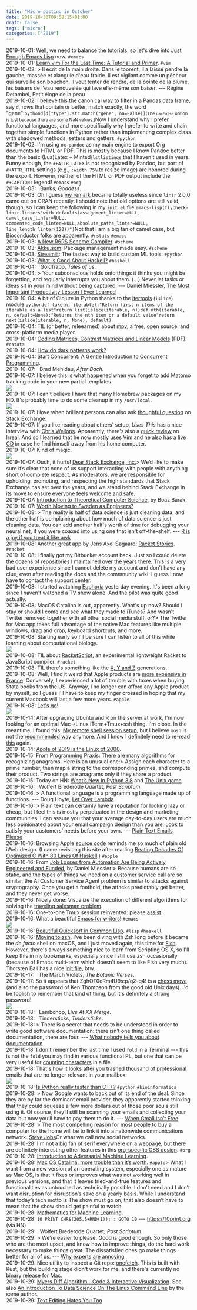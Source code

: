 ```yaml
---
title: "Micro posting in October"
date: 2019-10-30T09:58:15+01:00
draft: false
tags: ["micro"]
categories: ["2019"]
---
```


<a href="#" style="text-decoration: none;">2019-10-01</a>: Well, we need to balance the tutorials, so let's dive into [Just Enough Emacs Lisp](https://tech.tonyballantyne.com/emacs-workout/just-enough-emacs-lisp/) now. `#emacs`<br>
<a href="#" style="text-decoration: none;">2019-10-01</a>: [Learn vim For the Last Time: A Tutorial and Primer](https://danielmiessler.com/study/vim/). `#vim`<br>
<a href="#" style="text-decoration: none;">2019-10-02</a>: > Il écrit de la main droite. Dans le toorent, il a laissé pendre la gauche, massée et alanguie d'eau froide. Il est vigilant comme un pêcheur qui surveille son bouchon. Il veut tenter de rendre, de la pointe de la plume, les baisers de l'eau renouvelée qui lave elle-même son baiser. --- Régine Detambel, Petit éloge de la peau<br>
<a href="#" style="text-decoration: none;">2019-10-02</a>: I believe this the canonical way to filter in a Pandas data frame, say `d`, rows that contain or better, match exactly, the word "gene":`pythond[d["type"].str.match("gene", na=False)]`<small>(The `na=False` option is just because there are some NaN values.)</small>Now I understand why I prefer functional languages, and more specifically why I prefer to write and chain together simple functions in Python rather than implementing complex class with shadowed methods, setters and getters. `#python`<br>
<a href="#" style="text-decoration: none;">2019-10-02</a>: I'm using `ox-pandoc` as my main engine to export Org documents to HTML or PDF. This is mostly because I know Pandoc better than the basic (Lua)Latex + Minted/`lstlistings` that I haven't used in years. Funny enough, the `#+ATTR_LATEX` is not recognized by Pandoc, but part of `#+ATTR_HTML` settings (e.g., `:width 75%` to resize image) are honored during the export. However, neither of the HTML or PDF output include the `#+CAPTION:` legend! `#emacs` `#org`<br>
<a href="#" style="text-decoration: none;">2019-10-03</a>: <a href="https://music.apple.com/fr/album/goddess-deluxe-version/865230794" class="iconfont icon-music" title="rss"></a> &nbsp; Banks, _Goddess_.<br>
<a href="#" style="text-decoration: none;">2019-10-03</a>: Oh I guess [my remark](https://github.com/jimhester/lintr/issues/410) became totally useless since `lintr` 2.0.0 came out on CRAN recently. I should note that old options are still valid, though, so I can keep the following in my `init.el` file:`emacs-lisp(flycheck-lintr-linters"with_defaults(assignment_linter=NULL, camel_case_linter=NULL, commented_code_linter=NULL,absolute_paths_linter=NULL, line_length_linter(120))")`Not that I am a big fan of camel case, but Bioconductor folks are apparently. `#rstats` `#emacs`<br>
<a href="#" style="text-decoration: none;">2019-10-03</a>: [A New R6RS Scheme Compiler](https://weinholt.se/articles/new-r6rs-compiler/). `#scheme`<br>
<a href="#" style="text-decoration: none;">2019-10-03</a>: [Akku.scm](https://akkuscm.org): Package management made easy. `#scheme`<br>
<a href="#" style="text-decoration: none;">2019-10-03</a>: [Streamlit](https://streamlit.io): The fastest way to build custom ML tools. `#python`<br>
<a href="#" style="text-decoration: none;">2019-10-03</a>: [What is Good About Haskell?](https://doisinkidney.com/posts/2019-10-02-what-is-good-about-haskell.html) `#haskell`<br>
<a href="#" style="text-decoration: none;">2019-10-04</a>: <a href="https://music.apple.com/us/album/tales-of-us/828261957" class="iconfont icon-music" title="rss"></a> &nbsp; Goldfrapp, _Tales of us_.<br>
<a href="#" style="text-decoration: none;">2019-10-04</a>: > Your subconscious holds onto things it thinks you might be forgetting, and regularly interrupts you about them. (...) Never let tasks or ideas sit in your mind without being captured. --- Daniel Miessler, [The Most Important Productivity Lesson I Ever Learned](https://danielmiessler.com/blog/the-most-important-productivity-lesson-i-ever-learned/)<br>
<a href="#" style="text-decoration: none;">2019-10-04</a>: A bit of Clojure in Python thanks to the [itertools](https://docs.python.org/2/library/itertools.html) (`islice`) module:`pythondef take(n, iterable):"Return first n items of the iterable as a list"return list(islice(iterable, n))def nth(iterable, n, default=None):"Returns the nth item or a default value"return next(islice(iterable, n, None), default)`<br>
<a href="#" style="text-decoration: none;">2019-10-04</a>: TIL (or better, releearned) about [mpv](https://mpv.io), a free, open source, and cross-platform media player.<br>
<a href="#" style="text-decoration: none;">2019-10-04</a>: [Coding Matrices, Contrast Matrices and Linear Models](https://cran.r-project.org/web/packages/codingMatrices/vignettes/codingMatrices.pdf) (PDF). `#rstats`<br>
<a href="#" style="text-decoration: none;">2019-10-04</a>: [How do dark patterns work?](https://www.darkpatterns.org)<br>
<a href="#" style="text-decoration: none;">2019-10-04</a>: [Start Concurrent: A Gentle Introduction to Concurrent Programming](https://start-concurrent.github.io/full/index.html).<br>
<a href="#" style="text-decoration: none;">2019-10-07</a>: <a href="https://music.apple.com/fr/album/after-bach/1338962658" class="iconfont icon-music" title="rss"></a> &nbsp; Brad Mehldau, _After Bach_.<br>
<a href="#" style="text-decoration: none;">2019-10-07</a>: I believe this is what happened when you forget to add Matomo tracking code in your new partial templates.<br>![](/img/2019-10-07-15-00-23.png)<br>
<a href="#" style="text-decoration: none;">2019-10-07</a>: I can't believe I have that many Homebrew packages on my HD. It's probably time to do some cleanup in my `/usr/local`.<br>![](/img/2019-10-07-11-46-59.png)<br>
<a href="#" style="text-decoration: none;">2019-10-07</a>: I love when brilliant persons can also ask [thoughful question](https://unix.stackexchange.com/q/545244) on Stack Exchange.<br>
<a href="#" style="text-decoration: none;">2019-10-07</a>: If you like reading about others' setup, _Uses This_ has a nice interview with [Chris Wellons](https://usesthis.com/interviews/chris.wellons/). Apparently, there's also a [quick review](https://irreal.org/blog/?p=8354) on Irreal. And so I learned that he now mostly uses [Vim](https://github.com/skeeto/dotfiles) and he also has a [live CD](https://github.com/skeeto/live-dev-env) in case he find himself away from his home computer.<br>
<a href="#" style="text-decoration: none;">2019-10-07</a>: Kind of magic.<br>![](/img/2019-09-16-11-54-25.png)<br>
<a href="#" style="text-decoration: none;">2019-10-07</a>: Ouch, it hurts! [Dear Stack Exchange, Inc.](https://dearstackexchange.com)> We’d like to make sure it’s clear that none of us support interacting with people with anything short of complete respect. As moderators, we are responsible for upholding, promoting, and respecting the high standards that Stack Exchange has set over the years, and we stand behind Stack Exchange in its move to ensure everyone feels welcome and safe.<br>
<a href="#" style="text-decoration: none;">2019-10-07</a>: [Introduction to Theoretical Computer Science](https://introtcs.org/public/index.html), by Boaz Barak.<br>
<a href="#" style="text-decoration: none;">2019-10-07</a>: [Worth Moving to Sweden as Engineers?](http://hongchao.me/living-and-working-in-sweden-as-engineers/)<br>
<a href="#" style="text-decoration: none;">2019-10-08</a>: > The reality is half of data science is just cleaning data, and the other half is complaining about how much of data science is just cleaning data. You can add another half's worth of time for debugging your neural net, if you were coaxed into using one that isn't off-the-shelf. --- [R is a joy if you treat it like awk](http://dwrodri.blog/posts/oct-7-Rscript-snippets.html)<br>
<a href="#" style="text-decoration: none;">2019-10-08</a>: Another great app by Jens Axel Søgaard: [Racket Stories](https://racket-stories.com). `#racket`<br>
<a href="#" style="text-decoration: none;">2019-10-08</a>: I finally got my Bitbucket account back. Just so I could delete the dozens of repositories I maintained over the years there. This is a very bad user experience since I cannot delete my account and don't have any clue, even after reading the docs and the commnunity wiki. I guess I now have to contact the support center.<br>
<a href="#" style="text-decoration: none;">2019-10-08</a>: I started watching [Euphoria](<https://en.wikipedia.org/wiki/Euphoria_(American_TV_series)>) yesterday evening. It's been a long since I haven't watched a TV show alone. And the pilot was quite good actually.<br>
<a href="#" style="text-decoration: none;">2019-10-08</a>: MacOS Catalina is out, apparently. What's up now? Should I stay or should I come and see what they made to iTunes? And wasn't Twitter removed together with all other social media stuff, or?> The Twitter for Mac app takes full advantage of the native Mac features like multiple windows, drag and drop, keyboard shortcuts, and more.<br>
<a href="#" style="text-decoration: none;">2019-10-08</a>: Starting early so I'll be sure I can listen to all of this while learning about computational biology.<a href="/img/2019-10-08-10-50-01.png"><br>![](/img/2019-10-08-10-50-01.png)</a><br>
<a href="#" style="text-decoration: none;">2019-10-08</a>: TIL about [RacketScript](https://github.com/vishesh/racketscript), an experimental lightweight Racket to JavaScript compiler. `#racket`<br>
<a href="#" style="text-decoration: none;">2019-10-08</a>: TIL there's something like the [X, Y and Z](http://socialmarketing.org/archives/generations-xy-z-and-the-others/) generations.<br>
<a href="#" style="text-decoration: none;">2019-10-08</a>: Well, I find it weird that Apple products are [more expensive in France](https://lemire.me/blog/2019/10/07/the-price-of-a-macbook-air-worldwide/). Conversely, I experienced a lot of trouble with taxes when buying Stata books from the US. Anyway, I no longer can afford any Apple product by myself, so I guess I'll have to keep my finger crossed in hoping that my current Macbook will last a few more years. `#apple`<br>
<a href="#" style="text-decoration: none;">2019-10-08</a>: [Let's go](https://music.apple.com/fr/album/this-is-for-when-live-at-hammersmith-palais-9th-november/491401791)!<br>![](/img/2019-10-08-12-29-52.png)<br>
<a href="#" style="text-decoration: none;">2019-10-14</a>: After upgrading Ubuntu and R on the server at work, I'm now looking for an optimal Mac->Linux iTerm+Tmux+ssh thing. I'm close. In the meantime, I found this: [My remote shell session setup](https://blog.filippo.io/my-remote-shell-session-setup/), but I believe `mosh` is not the [recommended way](https://gitlab.com/gnachman/iterm2/wikis/tmux-Integration-Best-Practices) anymore. And I know I definitely need to re-read [this](https://github.com/samoshkin/tmux-config) again.<br>
<a href="#" style="text-decoration: none;">2019-10-14</a>: [Apple of 2019 is the Linux of 2000](https://nibblestew.blogspot.com/2019/10/apple-of-2019-is-linux-of-2000.html).<br>
<a href="#" style="text-decoration: none;">2019-10-15</a>: From [Programming Praxis](http://programmingpraxis.com/2019/10/15/prime-anagrams/): There are many algorithms for recognizing anagrams. Here is an unusual one:> Assign each character to a prime number, then map a string to the corresponding primes, and compute their product. Two strings are anagrams only if they share a product.<br>
<a href="#" style="text-decoration: none;">2019-10-15</a>: Today on HN: [What’s New In Python 3.8](https://docs.python.org/3/whatsnew/3.8.html) and [The Unix game](https://www.unixgame.io/unix50).<br>
<a href="#" style="text-decoration: none;">2019-10-16</a>: <a href="https://music.apple.com/fr/album/post-scriptum/1443787314" class="iconfont icon-music" title="rss"></a> &nbsp; Wolfert Brederode Quartet, _Post Scriptum_.<br>
<a href="#" style="text-decoration: none;">2019-10-16</a>: > A functional language is a programming language made up of functions. --- Doug Hoyte, [Let Over Lambda](https://letoverlambda.com/textmode.cl/guest/chap5.html#sec_1)<br>
<a href="#" style="text-decoration: none;">2019-10-16</a>: > Plain text can certainly have a reputation for looking lazy or cheap, but I feel this is mostly perpetuated in the design and marketing communities. I can assure you that your average day-to-day users are much less opinionated about your email campaign design than you are. Look to satisfy your customers’ needs before your own. --- [Plain Text Emails, Please](https://uglyduck.ca/plain-text-emails/)<br>
<a href="#" style="text-decoration: none;">2019-10-16</a>: Browsing Apple [source code](https://opensource.apple.com/source/text_cmds/text_cmds-68/) reminds me so much of plain old iWeb design. (I came revisiting this site after reading [Beating Decades Of Optimized C With 80 Lines Of Haskell](https://chrispenner.ca/posts/wc).) `#apple`<br>
<a href="#" style="text-decoration: none;">2019-10-16</a>: From [Job Losses from Automation Are Being Actively Engineered and Funded](https://danielmiessler.com/blog/job-losses-automation-active-passive/), by Daniel Miessler:> Because humans are so static, and the types of things we need on a customer service call are so similar, the AI Customer Service Agent problem is similar to attacks against cryptography. Once you get a foothold, the attacks predictably get better, and they never get worse.<br>
<a href="#" style="text-decoration: none;">2019-10-16</a>: Nicely done: Visualize the execution of different algorithms for solving the [traveling salesman problem](https://tspvis.com).<br>
<a href="#" style="text-decoration: none;">2019-10-16</a>: One-to-one Tmux session reinvented: please [assist](https://assist.app/).<br>
<a href="#" style="text-decoration: none;">2019-10-16</a>: What a beautiful [Emacs for writers](https://github.com/mauforonda/emacs)! `#emacs`<br>![](/img/emacs-mauforonda.png)<br>
<a href="#" style="text-decoration: none;">2019-10-16</a>: [Beautiful Quicksort in Common Lisp](http://blog.thezerobit.com/2012/09/01/beautiful-quicksort-in-common-lisp.html). `#lisp` `#haskell`<br>
<a href="#" style="text-decoration: none;">2019-10-16</a>: [Moving to zsh](https://scriptingosx.com/2019/06/moving-to-zsh/). I've been diving with Zsh long before it became the _de facto_ shell on macOS, and I just moved again, this time for [Fish](/post/fish-shell). However, there's always something nice to learn from Scripting OS X, so I'll keep this in my bookmarks, especially since I still use zsh occasionally (because of Emacs multi-term which doesn't seem to like Fish very much). Thorsten Ball has a nice [init file](https://github.com/mrnugget/dotfiles), btw.<br>
<a href="#" style="text-decoration: none;">2019-10-17</a>: <a href="https://music.apple.com/fr/album/the-botanic-verses/956032773" class="iconfont icon-music" title="rss"></a> &nbsp; The March Violets, _The Botanic Verses_.<br>
<a href="#" style="text-decoration: none;">2019-10-17</a>: So it appears that ZghOT0eRm4U9s:p/q2-q4! is a [chess move](https://leahneukirchen.org/blog/archive/2019/10/ken-thompson-s-unix-password.html) (and also the password of Ken Thompson from the good old Unix days). I'd be foolish to remember that kind of thing, but it's definitely a strong password!<br>![](/img/2019-10-17-11-20-30.png)<br>
<a href="#" style="text-decoration: none;">2019-10-18</a>: <a href="https://music.apple.com/fr/album/live-at-xx-merge/1342205795" class="iconfont icon-music" title="rss"></a> &nbsp; Lambchop, _Live At XX Merge_.<br>
<a href="#" style="text-decoration: none;">2019-10-18</a>: <a href="https://music.apple.com/fr/album/tindersticks/1368841915" class="iconfont icon-music" title="rss"></a> &nbsp; Tindersticks, _Tindersticks_.<br>
<a href="#" style="text-decoration: none;">2019-10-18</a>: > There is a secret that needs to be understood in order to write good software documentation: there isn’t one thing called documentation, there are four. --- [What nobody tells you about documentation](https://www.divio.com/blog/documentation/)<br>
<a href="#" style="text-decoration: none;">2019-10-18</a>: I don't remember the last time I used `fold` in a Terminal --- this is not the `fold` you may find in various functional PL, but one that can be very useful for [counting characters](http://feedproxy.google.com/~r/TheEndeavour/~3/5yaQqOFC0Mc/) in a file.<br>
<a href="#" style="text-decoration: none;">2019-10-18</a>: That's how it looks after you trashed thousand of professional emails that are no longer relevant in your mailbox:<br>![](/img/2019-10-18-15-04-11.png)<br>
<a href="#" style="text-decoration: none;">2019-10-18</a>: [Is Python really faster than C++?](https://liorpachter.wordpress.com/2019/10/09/is-python-really-faster-than-c/) `#python` `#bioinformatics`<br>
<a href="#" style="text-decoration: none;">2019-10-28</a>: > Now Google wants to back out of its end of the deal. Since they are by far the dominant email provider, they apparently started thinking that they could squeeze a few more dollars out of those poor souls still using it. Of course, they’ll still be scanning your emails and collecting your data but now you’ll have to pay them to do it. --- [When Gmail Isn’t Free](https://irreal.org/blog/?p=8405)<br>
<a href="#" style="text-decoration: none;">2019-10-28</a>: > The most compelling reason for most people to buy a computer for the home will be to link it into a nationwide communications network. [Steve Jobs](http://reprints.longform.org/playboy-interview-steve-jobs)Or what we call now social networks.<br>
<a href="#" style="text-decoration: none;">2019-10-28</a>: I'm not a big fan of serif everywhere on a webpage, but there are definitely interesting other features in this [org-specific CSS design](https://jessekelly881-imagine.surge.sh). `#org`<br>
<a href="#" style="text-decoration: none;">2019-10-28</a>: [Introduction to Adversarial Machine Learning](https://blog.floydhub.com/introduction-to-adversarial-machine-learning/).<br>
<a href="#" style="text-decoration: none;">2019-10-28</a>: [Mac OS Catalina: more trouble than it’s worth](http://morrick.me/archives/8599). `#apple`> What I want from a new version of an operating system, especially one as mature as Mac OS, is that it fixes or improves what was not working well in previous versions, and that it leaves tried-and-true features and functionalities as untouched as technically possible. I don’t need and I don’t want disruption for disruption’s sake on a yearly basis. While I understand that today’s tech motto is The show must go on, that also doesn’t have to mean that the show should get painful to watch.<br>
<a href="#" style="text-decoration: none;">2019-10-28</a>: [Mathematics for Machine Learning](https://mml-book.github.io).<br>
<a href="#" style="text-decoration: none;">2019-10-28</a>: `10 PRINT CHR$(205.5+RND(1)); : GOTO 10` --- <https://10print.org> (via HN)<br>
<a href="#" style="text-decoration: none;">2019-10-29</a>: <a href="https://music.apple.com/fr/album/post-scriptum/1443787314" class="iconfont icon-music" title="rss"></a> &nbsp; Wolfert Brederode Quartet, _Post Scriptum_.<br>
<a href="#" style="text-decoration: none;">2019-10-29</a>: > We’re easier to please. Good is good enough. So only those who are the most upset, and know how to improve things, do the hard work necessary to make things great. The dissatisfied ones go make things better for all of us. --- [Why experts are annoying](https://sivers.org/exan)<br>
<a href="#" style="text-decoration: none;">2019-10-29</a>: Nice utility to inspect a Git repo: [onefetch](https://github.com/o2sh/onefetch). This is built with Rust, but the building stage didn't work for me, and there's currently no binary release for Mac.<br>
<a href="#" style="text-decoration: none;">2019-10-29</a>: [Myers Diff Algorithm - Code & Interactive Visualization](https://blog.robertelder.org/diff-algorithm/). See also [An Introduction To Data Science On The Linux Command Line](https://blog.robertelder.org/data-science-linux-command-line/) by the same author.<br>
<a href="#" style="text-decoration: none;">2019-10-29</a>: [Text Editing Hates You Too](https://lord.io/blog/2019/text-editing-hates-you-too/).<br>

